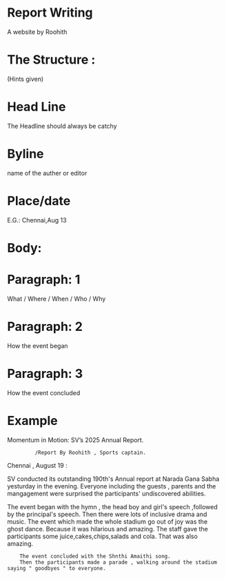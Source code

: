 #  **Report Writing**

A website by Roohith

# The Structure : 

 (Hints given)

# Head Line 

The Headline should always be catchy


# Byline      

name of the auther or editor

# Place/date      

E.G.: Chennai,Aug 13

# Body:

# Paragraph: 1      

What / Where / When / Who / Why

# Paragraph: 2        
How the event began

# Paragraph: 3      

How the event concluded

# Example

Momentum in Motion: SV’s 2025 Annual Report.

             /Report By Roohith , Sports captain.

Chennai , August 19 :

  SV conducted its outstanding 190th's Annual report at Narada Gana Sabha yesturday in the evening.
  Everyone including the guests , parents  and the mangagement were surprised the participants' undiscovered abilities.

  The event began with the hymn , the head boy and girl's speech ,followed by the principal's speech.
  Then there were lots of inclusive drama and music.
  The event which made the whole stadium go out of joy was the ghost dance.
  Because it was hilarious and amazing.	
		The staff gave the participants some juice,cakes,chips,salads and cola.
		That was also amazing.

		The event concluded with the Shnthi Amaithi song.
		Then the participants made a parade , walking around the stadium saying " goodbyes " to everyone.
  
